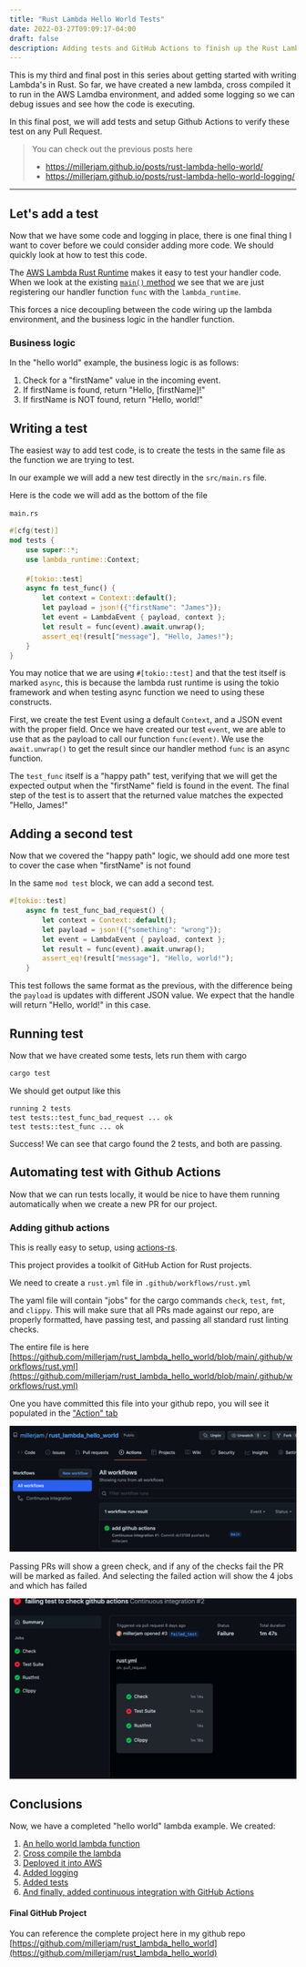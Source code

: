 ```yaml
---
title: "Rust Lambda Hello World Tests"
date: 2022-03-27T09:09:17-04:00
draft: false
description: Adding tests and GitHub Actions to finish up the Rust Lambda tutorial
---
```


This is my third and final post in this series about getting started with writing Lambda's in Rust. So far, we have created a new lambda, cross compiled it to run in the AWS Lamdba environment, and added some logging so we can debug issues and see how the code is executing.

In this final post, we will add tests and setup Github Actions to verify these test on any Pull Request.


> You can check out the previous posts here
>
> * https://millerjam.github.io/posts/rust-lambda-hello-world/
> * https://millerjam.github.io/posts/rust-lambda-hello-world-logging/

---

## Let's add a test

Now that we have some code and logging in place, there is one final thing I want to cover before we could consider adding more code. We should quickly look at how to test this code.

The [AWS Lambda Rust Runtime](https://github.com/awslabs/aws-lambda-rust-runtime) makes it easy to test your handler code. When we look at the existing [`main()` method](https://github.com/millerjam/rust_lambda_hello_world/blob/dc13198be3c2520d41cfd91dd87d2a3139d5b9c2/src/main.rs#L7-L12) we see that we are just registering our handler function `func` with the `lambda_runtime`. 

This forces a nice decoupling between the code wiring up the lambda environment, and the business logic in the handler function.

### Business logic
In the "hello world" example, the business logic is as follows:
1) Check for a "firstName" value in the incoming event.
2) If firstName is found, return "Hello, [firstName]!"
3) If firstName is NOT found, return "Hello, world!"

## Writing a test

The easiest way to add test code, is to create the tests in the same file as the function we are trying to test.

In our example we will add a new test directly in the `src/main.rs` file.

Here is the code we will add as the bottom of the file

`main.rs`
```rust
#[cfg(test)]
mod tests {
    use super::*;
    use lambda_runtime::Context;

    #[tokio::test]
    async fn test_func() {
        let context = Context::default();
        let payload = json!({"firstName": "James"});
        let event = LambdaEvent { payload, context };
        let result = func(event).await.unwrap();
        assert_eq!(result["message"], "Hello, James!");
    }
}
```
You may notice that we are using `#[tokio::test]` and that the test itself is marked `async`, this is because the lambda rust runtime is using the tokio framework and when testing async function we need to using these constructs.

First, we create the test Event using a default `Context`, and a JSON event with the proper field. Once we have created our test `event`, we are able to use that as the payload to call our function `func(event)`. We use the `await.unwrap()` to get the result since our handler method `func` is an async function.

The `test_func` itself is a "happy path" test, verifying that we will get the expected output when the "firstName" field is found in the event. The final step of the test is to assert that the returned value matches the expected "Hello, James!"

## Adding a second test

Now that we covered the "happy path" logic, we should add one more test to cover the case when "firstName" is not found

In the same `mod test` block, we can add a second test.

```rust
#[tokio::test]
    async fn test_func_bad_request() {
        let context = Context::default();
        let payload = json!({"something": "wrong"});
        let event = LambdaEvent { payload, context };
        let result = func(event).await.unwrap();
        assert_eq!(result["message"], "Hello, world!");
    }
```
This test follows the same format as the previous, with the difference being the `payload` is updates with different JSON value. We expect that the handle will return "Hello, world!" in this case.

## Running test

Now that we have created some tests, lets run them with cargo

```sh
cargo test
```

We should get output like this

```
running 2 tests
test tests::test_func_bad_request ... ok
test tests::test_func ... ok
```

Success! We can see that cargo found the 2 tests, and both are passing.

## Automating test with Github Actions

Now that we can run tests locally, it would be nice to have them running automatically when we create a new PR for our project.

### Adding github actions

This is really easy to setup, using [actions-rs](https://actions-rs.github.io/).

This project provides a toolkit of GitHub Action for Rust projects.

We need to create a `rust.yml` file in `.github/workflows/rust.yml`

The yaml file will contain "jobs" for the cargo commands `check`, `test`, `fmt`, and `clippy`. This will make sure that all PRs made against our repo, are properly formatted, have passing test, and passing all standard rust linting checks.

The entire file is here
[https://github.com/millerjam/rust_lambda_hello_world/blob/main/.github/workflows/rust.yml](https://github.com/millerjam/rust_lambda_hello_world/blob/main/.github/workflows/rust.yml)

One you have committed this file into your github repo, you will see it populated in the ["Action" tab](https://github.com/millerjam/rust_lambda_hello_world/actions)

![GitHub Action Passing](/gh-action-pass-1.png)


Passing PRs will show a green check, and if any of the checks fail the PR will be marked as failed. And selecting the failed action will show the 4 jobs and which has failed

![GitHub Action Failed](/gh-action-failed-2.png)

## Conclusions

Now, we have a completed "hello world" lambda example. We created:
1. [An hello world lambda function](https://millerjam.github.io/posts/rust-lambda-hello-world/#add-the-code)
1. [Cross compile the lambda](https://millerjam.github.io/posts/rust-lambda-hello-world/#build-for-aws-lambda-install-x86-target)
1. [Deployed it into AWS](https://millerjam.github.io/posts/rust-lambda-hello-world/#package-and-create-the-lambda)
1. [Added logging](https://millerjam.github.io/posts/rust-lambda-hello-world-logging/#lets-add-some-logging)
1. [Added tests](https://millerjam.github.io/posts/rust-lambda-hello-world-tests/#writing-a-test)
1. [And finally, added continuous integration with GitHub Actions](https://millerjam.github.io/posts/rust-lambda-hello-world-tests/#adding-github-actions) 

#### Final GitHub Project

 You can reference the complete project here in my github repo [https://github.com/millerjam/rust_lambda_hello_world](https://github.com/millerjam/rust_lambda_hello_world)